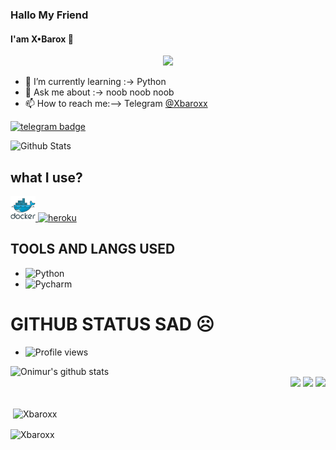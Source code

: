 ### Hallo My Friend
#### I'am X•Barox 👋
<p align="center">
  <img src="https://telegra.ph/file/8be76ad03546863fbbcbd.jpg">

- 🌱 I’m currently learning :-> Python
- 💬 Ask me about :-> noob noob noob
- 📫 How to reach me:--> Telegram [@Xbaroxx](t.me/Xbarok)

[![telegram badge](https://img.shields.io/badge/Xbaroxx-30302f?style=flat&logo=telegram)](https://t.me/Xbarok)


![Github Stats](https://github-readme-stats.vercel.app/api?username=Xbaroxx&show_icons=true&include_all_commits=true&cache_seconds=86400&theme=radica)


## **what I use?** </h>
<p align="left"/p> <a href="https://www.docker.com/" target="_blank"> <img src="https://raw.githubusercontent.com/devicons/devicon/master/icons/docker/docker-original-wordmark.svg" alt="docker" width="40" height="40" height="40"/> </a> <a href="https://heroku.com" target="_blank"> <img src="https://www.vectorlogo.zone/logos/heroku/heroku-icon.svg" alt="heroku" width="40" height="40"/> </a> </p>

## TOOLS AND LANGS USED
- ![Python](https://img.shields.io/badge/Python-ffffff?style=for-the-badge&logo=python)&nbsp;&nbsp;
- ![Pycharm](https://img.shields.io/badge/PYcharm-ffffff?style=for-the-badge&logo=pycharm)&nbsp;&nbsp;

# GITHUB STATUS SAD ☹️
- ![Profile views](https://gpvc.arturio.dev/Xbaroxx)

<p>
  <a href="https://github.com/Xbaroxx/handle-path-oz">
    <img width="55%" align="left" alt="Onimur's github stats" src="https://github-readme-stats.vercel.app/api?username=Xbaroxx&show_icons=true&hide_border=true" />
  </a>
</p>
<p align ="right">
  <br />
  <code><img width="10%"  src="https://www.vectorlogo.zone/logos/json/json-ar21.svg"></code>
  <code><img width="10%"   src="https://www.vectorlogo.zone/logos/git-scm/git-scm-ar21.svg"></code>
  <code><img width="10%"   src="https://www.vectorlogo.zone/logos/python/python-ar21.svg"></code>
  <br />
  <br>
</p>  


<p>&nbsp;<img align="center" src="https://github-readme-stats.vercel.app/api?username=Xbaroxx&show_icons=true&locale=en" alt="Xbaroxx" /></p>

<p><img align="center" src="https://github-readme-streak-stats.herokuapp.com/?user=Xbaroxx&" alt="Xbaroxx" />
